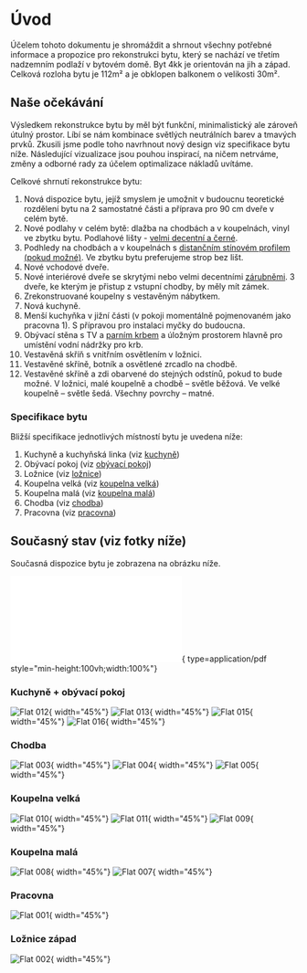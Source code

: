 # Úvod

Účelem tohoto dokumentu je shromáždit a shrnout všechny potřebné informace a propozice pro rekonstrukci bytu, který se nachází ve třetím nadzemním podlaží v bytovém domě. Byt 4kk je orientován na jih a západ. Celková rozloha bytu je 112m² a je obklopen balkonem o velikosti 30m².

## Naše očekávání

Výsledkem rekonstrukce bytu by měl být funkční, minimalistický ale zároveň útulný prostor. Líbí se nám kombinace světlých neutrálních barev a tmavých prvků. Zkusili jsme podle toho navrhnout nový design viz specifikace bytu níže. Následující vizualizace jsou pouhou inspirací, na ničem netrváme, změny a odborné rady za účelem optimalizace nákladů uvítáme. 

Celkové shrnutí rekonstrukce bytu:
1.	Nová dispozice bytu, jejíž smyslem je umožnit v budoucnu teoretické rozdělení bytu na 2 samostatné části a příprava pro 90 cm dveře v celém bytě.
2.	Nové podlahy v celém bytě: dlažba na chodbách a v koupelnách, vinyl ve zbytku bytu. Podlahové lišty - [velmi decentní a černé](https://www.vavex.cz/produkt/10850/stropni-a-podlahova-lista-200-x-2-x-2-cm-cx133-duropolymer-orac-decor/).
3.	Podhledy na chodbách a v koupelnách s [distančním stínovém profilem (pokud možné)](https://allegro.cz/nabidka/stinovy-profil-distancni-vlozka-pro-strop-s-gk-10x25-13453300518). Ve zbytku bytu preferujeme strop bez lišt.
4.	Nové vchodové dveře.
5.	Nové interiérové dveře se skrytými nebo velmi decentními [zárubněmi](https://www.lasamba.cz/interierove-dvere-porta-hide-1-1-zaruben-p22410?utm_source=google&utm_medium=cpc&utm_campaign=gads_17629978795&utm_term=&gad_source=1&gclid=CjwKCAjwmrqzBhAoEiwAXVpgogRp6_CUioBuwZ1abmC3C6UXuU1TdZ7C8oYM2-eA6o3BujrU4-mALRoC3BcQAvD_BwE). 3 dveře, ke kterým je přistup z vstupní chodby, by měly mít zámek. 
6.	Zrekonstruované koupelny s vestavěným nábytkem. 
7.	Nová kuchyně.
8.	Menší kuchyňka v jižní části (v pokoji momentálně pojmenovaném jako pracovna 1). S přípravou pro instalaci myčky do budoucna.
9.	Obývací stěna s TV a [parním krbem](https://design-biokrby.cz/parni-krb-1500-3d-hloubka-300mm-1-barva/p-7) a úložným prostorem hlavně pro umístění vodní nádržky pro krb. 
10.	Vestavěná skříň s vnitřním osvětlením v ložnici.
11.	Vestavěné skříně, botník a osvětlené zrcadlo na chodbě.
12.	Vestavěné skříně a zdi obarvené do stejných odstínů, pokud to bude možné. V ložnici, malé koupelně a chodbě – světle běžová. Ve velké koupelně – světle šedá. Všechny povrchy – matné. 

### Specifikace bytu

Bližší specifikace jednotlivých místností bytu je uvedena níže:

1. Kuchyně a kuchyňská linka (viz [kuchyně](./rooms/kitchen.md))
2. Obývací pokoj (viz [obývací pokoj](./rooms/living-room.md))
3. Ložnice (viz [ložnice](./rooms/bedroom-west.md))
4. Koupelna velká (viz [koupelna velká](./rooms/bathroom-big.md))
5. Koupelna malá (viz [koupelna malá](./rooms/bathroom-small.md))
6. Chodba (viz [chodba](./rooms/hall.md))
7. Pracovna (viz [pracovna](./rooms/bedroom-south.md))

## Současný stav (viz fotky níže)

Současná dispozice bytu je zobrazena na obrázku níže.

![Alt text](./static/img/flat/floor-plan.current.pdf){ type=application/pdf style="min-height:100vh;width:100%"}

### Kuchyně + obývací pokoj
![Flat 012](./static/img/current/IMG_20201224_114655.jpg){ width="45%"}
![Flat 013](./static/img/current/IMG_20201224_114830.jpg){ width="45%"}
![Flat 015](./static/img/current/IMG_20201224_115032.jpg){ width="45%"}
![Flat 016](./static/img/current/IMG_20201224_114942.jpg){ width="45%"}

### Chodba
![Flat 003](./static/img/current/IMG_20201223_160608.jpg){ width="45%"}
![Flat 004](./static/img/current/IMG_20201223_160631.jpg){ width="45%"}
![Flat 005](./static/img/current/IMG_20201223_160808.jpg){ width="45%"}

### Koupelna velká
![Flat 010](./static/img/current/IMG_20201224_113847.jpg){ width="45%"}
![Flat 011](./static/img/current/IMG_20201224_113921.jpg){ width="45%"}
![Flat 009](./static/img/current/IMG_20201224_113828.jpg){ width="45%"}

### Koupelna malá
![Flat 008](./static/img/current/IMG_20201224_113232.jpg){ width="45%"}
![Flat 007](./static/img/current/IMG_20201224_113214.jpg){ width="45%"}

### Pracovna
![Flat 001](./static/img/current/IMG_20201223_124058.jpg){ width="45%"}

### Ložnice západ
![Flat 002](./static/img/current/IMG_20201223_125851.jpg){ width="45%"}



